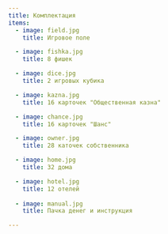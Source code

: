 ```yaml
---
title: Комплектация
items:
  - image: field.jpg
    title: Игровое поле

  - image: fishka.jpg
    title: 8 фишек

  - image: dice.jpg
    title: 2 игровых кубика

  - image: kazna.jpg
    title: 16 карточек "Общественная казна"

  - image: chance.jpg
    title: 16 карточек "Шанс"

  - image: owner.jpg
    title: 28 каточек собственника

  - image: home.jpg
    title: 32 дома

  - image: hotel.jpg
    title: 12 отелей
    
  - image: manual.jpg
    title: Пачка денег и инструкция

---
```

